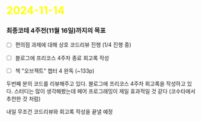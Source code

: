 # <span style="color:yellow">2024-11-14</span>
### 최종코테 4주전(11월 16일)까지의 목표
- [ ] 편의점 과제에 대해 상호 코드리뷰 진행 (1/4 진행 중)
- [ ] 블로그에 프리코스 4주차 종료 회고록 작성
- [ ] 책 "오브젝트" 챕터 4 완독  (~133p)



두번째 분의 코드를 리뷰해주고 있다.
블로그에 프리코스 4주차 회고록을 작성하고 있다.
스터디는 많이 생각해봤는데 페어 프로그래밍이 제일 효과적일 것 같다 (코수타에서 추천한 것 처럼)

내일 무조건 코드리뷰와 회고록 작성을 끝낼 예정
